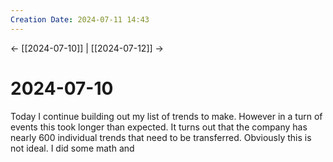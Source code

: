 ```yaml
---
Creation Date: 2024-07-11 14:43
---
```


<- [[2024-07-10]] | [[2024-07-12]]  ->

# 2024-07-10
Today I continue building out my list of trends to make. However in a turn of events this took longer than expected. It turns out that the company has nearly 600 individual trends that need to be transferred. Obviously this is not ideal. I did some math and 